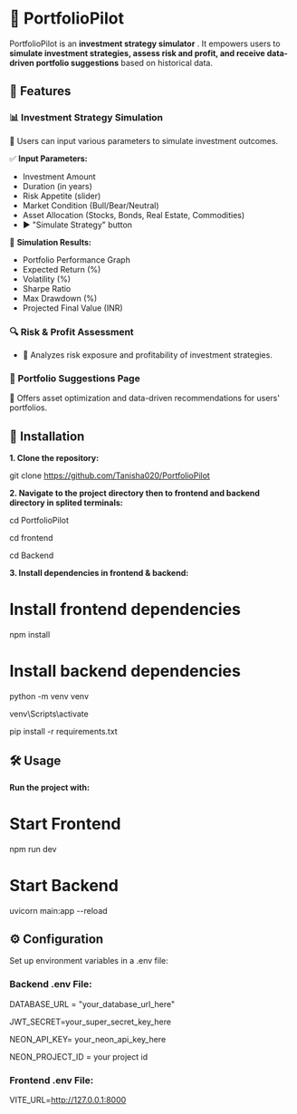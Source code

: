 # 🚀 PortfolioPilot

PortfolioPilot is an **investment strategy simulator** . It empowers users to **simulate investment strategies, assess risk and profit, and receive data-driven portfolio suggestions** based on historical data.

## 🌟 Features

### 📊 Investment Strategy Simulation
🔹 Users can input various parameters to simulate investment outcomes.

✅ **Input Parameters:**
-  Investment Amount
-  Duration (in years)
-  Risk Appetite (slider)
-  Market Condition (Bull/Bear/Neutral)
-  Asset Allocation (Stocks, Bonds, Real Estate, Commodities)
- ▶ "Simulate Strategy" button

📌 **Simulation Results:**
-  Portfolio Performance Graph
-  Expected Return (%)
-  Volatility (%)
-  Sharpe Ratio
-  Max Drawdown (%)
-  Projected Final Value (INR)

### 🔍 Risk & Profit Assessment
- 🏦 Analyzes risk exposure and profitability of investment strategies.

### 📌 Portfolio Suggestions Page
🔸 Offers asset optimization and data-driven recommendations for users' portfolios.

## 🚀 Installation

**1. Clone the repository:**
 
   git clone https://github.com/Tanisha020/PortfolioPilot
   
**2. Navigate to the project directory then to frontend and backend directory in splited terminals:**
  
   cd PortfolioPilot
   
   cd frontend
   
   cd Backend
   
**3. Install dependencies in frontend & backend:**


# Install frontend dependencies
npm install 

# Install backend dependencies
python -m venv venv 

venv\Scripts\activate

pip install -r requirements.txt


## 🛠 Usage

**Run the project with:**


# Start Frontend 
npm run dev

# Start Backend
uvicorn main:app --reload


## ⚙️ Configuration

Set up environment variables in a .env file:

### Backend .env File:


DATABASE_URL = "your_database_url_here"

JWT_SECRET=your_super_secret_key_here

NEON_API_KEY= your_neon_api_key_here

NEON_PROJECT_ID = your project id


### Frontend .env File:


VITE_URL=http://127.0.0.1:8000
